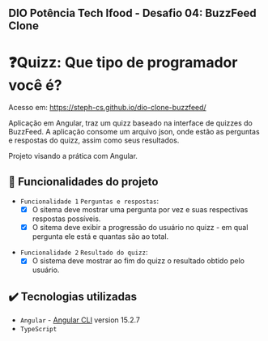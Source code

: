 ## DIO Potência Tech Ifood - Desafio 04: BuzzFeed Clone
# ❓Quizz: Que tipo de programador você é?

Acesso em: 
https://steph-cs.github.io/dio-clone-buzzfeed/

<p>

Aplicação em Angular, traz um quizz baseado na interface de quizzes do BuzzFeed.
A aplicação consome um arquivo json, onde estão as perguntas e respostas do quizz, assim como seus resultados.
</p>
<p>
Projeto visando a prática com Angular.
</p>

## 🔨 Funcionalidades do projeto

- `Funcionalidade 1` `Perguntas e respostas`: 
  - [X] O sitema deve mostrar uma pergunta por vez e suas respectivas respostas possíveis.
  - [X] O sitema deve exibir a progressão do usuário no quizz - em qual pergunta ele está e quantas são ao total.
<p align="center" >

</p>

- `Funcionalidade 2` `Resultado do quizz`: 
  - [X] O sistema deve mostrar ao fim do quizz o resultado obtido pelo usuário.
<p align="center" >

</p>

## ✔️ Tecnologias utilizadas

- ``Angular`` - [Angular CLI](https://github.com/angular/angular-cli) version 15.2.7
- ``TypeScript``
